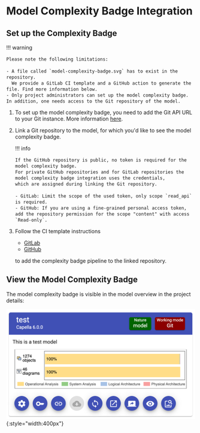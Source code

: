 <!--
 ~ SPDX-FileCopyrightText: Copyright DB InfraGO AG and contributors
 ~ SPDX-License-Identifier: Apache-2.0
 -->

# Model Complexity Badge Integration

## Set up the Complexity Badge

!!! warning

    Please note the following limitations:

    - A file called `model-complexity-badge.svg` has to exist in the repository.
      We provide a GitLab CI template and a GitHub action to generate the file. Find more information below.
    - Only project administrators can set up the model complexity badge. In addition, one needs access to the Git repository of the model.

1.  To set up the model complexity badge, you need to add the Git API URL to
    your Git instance. More information
    [here](../../../admin/settings/model-sources/git.md).
1.  Link a Git repository to the model, for which you'd like to see the model
    complexity badge.

    !!! info

        If the GitHub repository is public, no token is required for the model complexity badge.
        For private GitHub repositories and for GitLab repositories the model complexity badge integration uses the credentials,
        which are assigned during linking the Git repository.

        - GitLab: Limit the scope of the used token, only scope `read_api` is required.
        - GitHub: If you are using a fine-grained personal access token, add the repository permission for the scope "content" with access `Read-only`.

1.  Follow the CI template instructions
    - [GitLab](https://github.com/DSD-DBS/py-capellambse/tree/master/ci-templates/gitlab#model-badge)
    - [GitHub](https://github.com/DSD-DBS/py-capellambse/tree/master/ci-templates/github#model-badge)

    to add the complexity badge pipeline to the linked repository.

## View the Model Complexity Badge

The model complexity badge is visible in the model overview in the project
details:

![Model complexity badge](./complexity_badge.png){:style="width:400px"}
